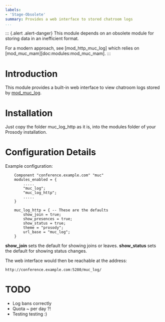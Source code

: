 ```yaml
---
labels:
- 'Stage-Obsolete'
summary: Provides a web interface to stored chatroom logs
...
```


::: {.alert .alert-danger}
This module depends on an obsolete module for storing data in an inefficient format.

For a modern approach, see [mod_http_muc_log] which relies on [mod_muc_mam][doc:modules:mod_muc_mam].
:::

Introduction
============

This module provides a built-in web interface to view chatroom logs
stored by [mod\_muc\_log](mod_muc_log.html).

Installation
============

Just copy the folder muc\_log\_http as it is, into the modules folder of
your Prosody installation.

Configuration Details
=====================

Example configuration:

        Component "conference.example.com" "muc"
        modules_enabled = {
            .....
            "muc_log";
            "muc_log_http";
            .....
        }

        muc_log_http = { -- These are the defaults
            show_join = true;
            show_presences = true;
            show_status = true;
            theme = "prosody";
            url_base = "muc_log";
        }

**show\_join** sets the default for showing joins or leaves.
**show\_status** sets the default for showing status changes.

The web interface would then be reachable at the address:

    http://conference.example.com:5280/muc_log/

TODO
====

-   Log bans correctly
-   Quota \~ per day ?!
-   Testing testing :)
